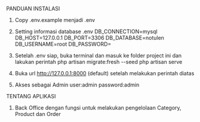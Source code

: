 PANDUAN INSTALASI

1. Copy .env.example menjadi .env

2. Setting informasi database .env
   DB_CONNECTION=mysql
   DB_HOST=127.0.0.1
   DB_PORT=3306
   DB_DATABASE=notulen
   DB_USERNAME=root
   DB_PASSWORD=

3. Setelah .env siap, buka terminal dan masuk ke folder project ini dan lakukan perintah
   php artisan migrate:fresh --seed
   php artisan serve

4. Buka url http://127.0.0.1:8000 (default) setelah melakukan perintah diatas

5. Akses sebagai Admin user:admin password:admin

TENTANG APLIKASI

1. Back Office dengan fungsi untuk melakukan pengelolaan Category, Product dan Order
